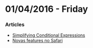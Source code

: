 # 01/04/2016 - Friday

### Articles

- [Simplifying Conditional Expressions](http://zaengle.com/blog/simplifying-conditional-expressions)
- [Novas features no Safari](http://tableless.com.br/novas-features-no-safari/)